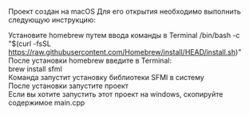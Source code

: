Проект создан на macOS
Для его открытия необходимо выполнить следующую инструкцию:

Установите homebrew путем ввода команды в Terminal
/bin/bash -c "$(curl -fsSL https://raw.githubusercontent.com/Homebrew/install/HEAD/install.sh)"   
После установки homebrew введите в Terminal:  
brew install sfml  
Команда запустит установку библиотеки SFMl в систему        
После установки запустите проект       
Если вы хотите запустить этот проект на windows, скопируйте содержимое main.cpp